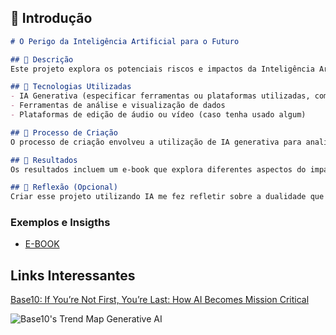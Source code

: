 ## 🚀 Introdução

```markdown
# O Perigo da Inteligência Artificial para o Futuro

## 📒 Descrição
Este projeto explora os potenciais riscos e impactos da Inteligência Artificial no futuro, destacando os desafios éticos, sociais e econômicos que a IA pode trazer. O foco está em entender os perigos envolvidos, como a perda de empregos, os problemas de privacidade e os dilemas éticos no uso de IA.

## 🤖 Tecnologias Utilizadas
- IA Generativa (especificar ferramentas ou plataformas utilizadas, como GPT-3, DALL·E, etc.)
- Ferramentas de análise e visualização de dados
- Plataformas de edição de áudio ou vídeo (caso tenha usado algum)

## 🧐 Processo de Criação
O processo de criação envolveu a utilização de IA generativa para analisar e sintetizar conteúdos sobre os impactos da IA no futuro. Utilizei ferramentas de linguagem para redigir textos explicativos e IA de imagem para criar representações visuais dos conceitos discutidos. Além disso, explorei debates filosóficos e éticos sobre o tema.

## 🚀 Resultados
Os resultados incluem um e-book que explora diferentes aspectos do impacto da IA, além de vídeos explicativos e imagens ilustrativas sobre os possíveis cenários futuros com a adoção massiva da Inteligência Artificial. A ideia foi apresentar uma visão equilibrada, com tanto os benefícios quanto os riscos.

## 💭 Reflexão (Opcional)
Criar esse projeto utilizando IA me fez refletir sobre a dualidade que a tecnologia traz: ao mesmo tempo que oferece imenso potencial para progresso, também nos coloca frente a questões complexas e difíceis sobre o controle e as consequências. Criar algo 'natty' (realista) com IA não é só uma questão técnica, mas também ética e filosófica.

```

### Exemplos e Insigths

- [E-BOOK](/exemplos/E-BOOK.md)


## Links Interessantes

[Base10: If You’re Not First, You’re Last: How AI Becomes Mission Critical](https://base10.vc/post/generative-ai-mission-critical/)

![Base10's Trend Map Generative AI](https://github.com/digitalinnovationone/lab-natty-or-not/assets/730492/f4df26e8-f8f7-4419-8252-c69d73ea930c)
